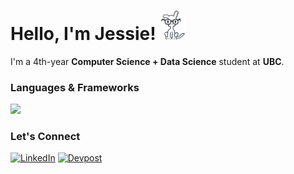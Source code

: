 # Hello, I'm Jessie! <img src="images/chippy.gif" alt="go-img" title="Simple Image" width="40"/>

I'm a 4th-year **Computer Science + Data Science** student at **UBC**.

### Languages & Frameworks
<p>
  <img src="https://skillicons.dev/icons?i=java,js,ts,python,c,cpp,php,html,css,scss,tailwind,react,angular,redux,d3,r,matlab,sklearn,jest,postman,github,bitbucket,vscode,webstorm,idea,pycharm" />
</p>

### Let's Connect
[![LinkedIn](https://img.shields.io/badge/LinkedIn-0A66C2?style=for-the-badge&logo=linkedin&logoColor=white)](https://www.linkedin.com/in/jessiesheng/)
[![Devpost](https://img.shields.io/badge/Devpost-003E54?style=for-the-badge&logo=devpost&logoColor=white)](https://devpost.com/jessieshengyj)

<!--
**jessieshengyj/jessieshengyj** is a ✨ _special_ ✨ repository because its `README.md` (this file) appears on your GitHub profile.

Here are some ideas to get you started:

- 🔭 I’m currently working on ...
- 🌱 I’m currently learning ...
- 👯 I’m looking to collaborate on ...
- 🤔 I’m looking for help with ...
- 💬 Ask me about ...
- 📫 How to reach me: ...
- 😄 Pronouns: ...
- ⚡ Fun fact: ...
-->
